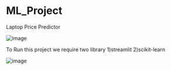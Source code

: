 # ML_Project

Laptop Price Predictor

![image](https://user-images.githubusercontent.com/74059309/236467980-bc21b244-2b93-4544-ae50-40f93d3924c2.png)

To Run this project we require two library
1)streamlit
2)scikit-learn

![image](https://user-images.githubusercontent.com/74059309/236468268-5fefbd28-59af-41a3-8512-2fed0160d0fb.png)
